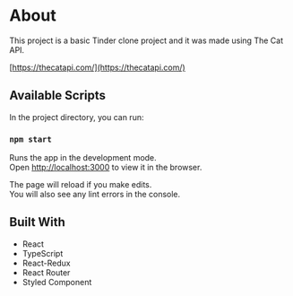 # About

This project is a basic Tinder clone project and it was made using The Cat API.

[https://thecatapi.com/](https://thecatapi.com/)

## Available Scripts

In the project directory, you can run:

### `npm start`

Runs the app in the development mode.\
Open [http://localhost:3000](http://localhost:3000) to view it in the browser.

The page will reload if you make edits.\
You will also see any lint errors in the console.

## Built With

- React
- TypeScript
- React-Redux
- React Router
- Styled Component
